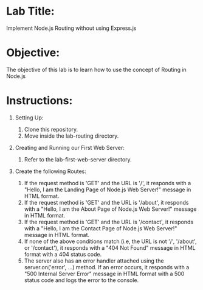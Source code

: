 # Lab Title:
Implement Node.js Routing without using Express.js

# Objective:
The objective of this lab is to learn how to use the concept of Routing in Node.js

# Instructions:
1. Setting Up:
   1. Clone this repository.
   2. Move inside the lab-routing directory.

2. Creating and Running our First Web Server:
   1. Refer to the lab-first-web-server directory.

3. Create the following Routes:
   1. If the request method is 'GET' and the URL is '/', it responds with a "Hello, I am the Landing Page of Node.js Web Server!" message in HTML format.
   2. If the request method is 'GET' and the URL is '/about', it responds with a "Hello, I am the About Page of Node.js Web Server!" message in HTML format.
   3. If the request method is 'GET' and the URL is '/contact', it responds with a "Hello, I am the Contact Page of Node.js Web Server!" message in HTML format.
   4. If none of the above conditions match (i.e, the URL is not '/', '/about', or '/contact'), it responds with a "404 Not Found" message in HTML format with a 404 status code.
   5. The server also has an error handler attached using the server.on('error', ...) method. If an error occurs, it responds with a "500 Internal Server Error" message in HTML format with a 500 status code and logs the error to the console.